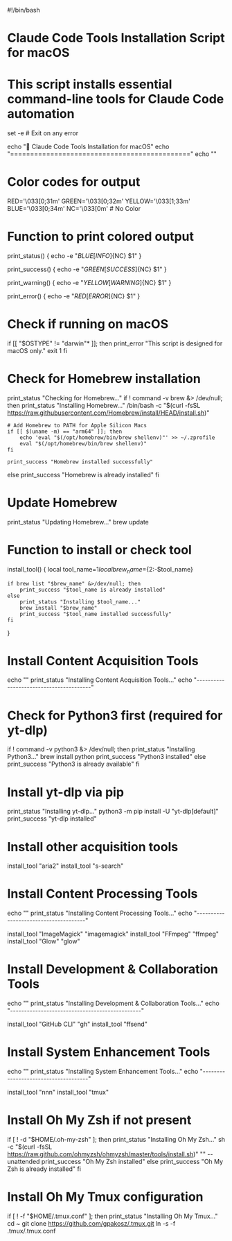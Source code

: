 #!/bin/bash

# Claude Code Tools Installation Script for macOS
# This script installs essential command-line tools for Claude Code automation

set -e  # Exit on any error

echo "🍎 Claude Code Tools Installation for macOS"
echo "============================================="
echo ""

# Color codes for output
RED='\033[0;31m'
GREEN='\033[0;32m'
YELLOW='\033[1;33m'
BLUE='\033[0;34m'
NC='\033[0m' # No Color

# Function to print colored output
print_status() {
    echo -e "${BLUE}[INFO]${NC} $1"
}

print_success() {
    echo -e "${GREEN}[SUCCESS]${NC} $1"
}

print_warning() {
    echo -e "${YELLOW}[WARNING]${NC} $1"
}

print_error() {
    echo -e "${RED}[ERROR]${NC} $1"
}

# Check if running on macOS
if [[ "$OSTYPE" != "darwin"* ]]; then
    print_error "This script is designed for macOS only."
    exit 1
fi

# Check for Homebrew installation
print_status "Checking for Homebrew..."
if ! command -v brew &> /dev/null; then
    print_status "Installing Homebrew..."
    /bin/bash -c "$(curl -fsSL https://raw.githubusercontent.com/Homebrew/install/HEAD/install.sh)"
    
    # Add Homebrew to PATH for Apple Silicon Macs
    if [[ $(uname -m) == "arm64" ]]; then
        echo 'eval "$(/opt/homebrew/bin/brew shellenv)"' >> ~/.zprofile
        eval "$(/opt/homebrew/bin/brew shellenv)"
    fi
    
    print_success "Homebrew installed successfully"
else
    print_success "Homebrew is already installed"
fi

# Update Homebrew
print_status "Updating Homebrew..."
brew update

# Function to install or check tool
install_tool() {
    local tool_name=$1
    local brew_name=${2:-$tool_name}
    
    if brew list "$brew_name" &>/dev/null; then
        print_success "$tool_name is already installed"
    else
        print_status "Installing $tool_name..."
        brew install "$brew_name"
        print_success "$tool_name installed successfully"
    fi
}

# Install Content Acquisition Tools
echo ""
print_status "Installing Content Acquisition Tools..."
echo "----------------------------------------"

# Check for Python3 first (required for yt-dlp)
if ! command -v python3 &> /dev/null; then
    print_status "Installing Python3..."
    brew install python
    print_success "Python3 installed"
else
    print_success "Python3 is already available"
fi

# Install yt-dlp via pip
print_status "Installing yt-dlp..."
python3 -m pip install -U "yt-dlp[default]"
print_success "yt-dlp installed"

# Install other acquisition tools
install_tool "aria2"
install_tool "s-search"

# Install Content Processing Tools
echo ""
print_status "Installing Content Processing Tools..."
echo "--------------------------------------"

install_tool "ImageMagick" "imagemagick"
install_tool "FFmpeg" "ffmpeg"
install_tool "Glow" "glow"

# Install Development & Collaboration Tools
echo ""
print_status "Installing Development & Collaboration Tools..."
echo "-----------------------------------------------"

install_tool "GitHub CLI" "gh"
install_tool "ffsend"

# Install System Enhancement Tools
echo ""
print_status "Installing System Enhancement Tools..."
echo "-------------------------------------"

install_tool "nnn"
install_tool "tmux"

# Install Oh My Zsh if not present
if [ ! -d "$HOME/.oh-my-zsh" ]; then
    print_status "Installing Oh My Zsh..."
    sh -c "$(curl -fsSL https://raw.github.com/ohmyzsh/ohmyzsh/master/tools/install.sh)" "" --unattended
    print_success "Oh My Zsh installed"
else
    print_success "Oh My Zsh is already installed"
fi

# Install Oh My Tmux configuration
if [ ! -f "$HOME/.tmux.conf" ]; then
    print_status "Installing Oh My Tmux..."
    cd ~
    git clone https://github.com/gpakosz/.tmux.git
    ln -s -f .tmux/.tmux.conf